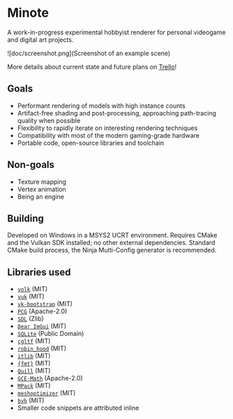 # Minote
A work-in-progress experimental hobbyist renderer for personal videogame and
digital art projects.

![doc/screenshot.png](Screenshot of an example scene)

More details about current state and future plans on
[Trello](https://trello.com/b/LsFEM6Vw/minote)!

## Goals
- Performant rendering of models with high instance counts
- Artifact-free shading and post-processing, approaching path-tracing quality
when possible
- Flexibility to rapidly iterate on interesting rendering techniques
- Compatibility with most of the modern gaming-grade hardware
- Portable code, open-source libraries and toolchain

## Non-goals
- Texture mapping
- Vertex animation
- Being an engine

## Building
Developed on Windows in a MSYS2 UCRT environment. Requires CMake and the Vulkan
SDK installed; no other external dependencies. Standard CMake build process,
the Ninja Multi-Config generator is recommended.

## Libraries used
- [`volk`](https://github.com/zeux/volk) (MIT)
- [`vuk`](https://github.com/martty/vuk) (MIT)
- [`vk-bootstrap`](https://github.com/charles-lunarg/vk-bootstrap) (MIT)
- [`PCG`](https://github.com/imneme/pcg-c-basic) (Apache-2.0)
- [`SDL`](https://github.com/libsdl-org/SDL) (Zlib)
- [`Dear ImGui`](https://github.com/ocornut/imgui) (MIT)
- [`SQLite`](https://www.sqlite.org/) (Public Domain)
- [`cgltf`](https://github.com/jkuhlmann/cgltf) (MIT)
- [`robin_hood`](https://github.com/martinus/robin-hood-hashing) (MIT)
- [`itlib`](https://github.com/iboB/itlib) (MIT)
- [`{fmt}`](https://github.com/fmtlib/fmt) (MIT)
- [`Quill`](https://github.com/odygrd/quill) (MIT)
- [`GCE-Math`](https://github.com/kthohr/gcem) (Apache-2.0)
- [`MPack`](https://github.com/ludocode/mpack) (MIT)
- [`meshoptimizer`](https://github.com/zeux/meshoptimizer) (MIT)
- [`bvh`](https://github.com/madmann91/bvh) (MIT)
- Smaller code snippets are attributed inline

